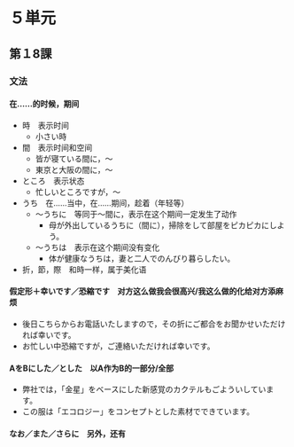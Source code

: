 # ５単元

## 第１8課

### 文法

#### 在……的时候，期间

- 時　表示时间
	- 小さい時
- 間　表示时间和空间
	- 皆が寝ている間に，～
	- 東京と大阪の間に，～
- ところ　表示状态
	- 忙しいところですが，～
- うち　在……当中，在……期间，趁着（年轻等）
	- ～うちに　等同于～間に，表示在这个期间一定发生了动作
		- 母が外出しているうちに（間に），掃除をして部屋をピカピカにしよう。
	- ～うちは　表示在这个期间没有变化
		- 体が健康なうちは，妻と二人でのんびり暮らしたい。
- 折，節，際　和時一样，属于美化语

#### 假定形＋幸いです／恐縮です　对方这么做我会很高兴/我这么做的化给对方添麻烦

- 後日こちらからお電話いたしますので，その折にご都合をお聞かせいただければ幸いです。
- お忙しい中恐縮ですが，ご連絡いただければ幸いです。

#### AをBにした／とした　以A作为B的一部分/全部

- 弊社では，「金星」をベースにした新感覚のカクテルもごよういしています。
- この服は「エコロジー」をコンセプトとした素材でできています。

#### なお／また／さらに　另外，还有